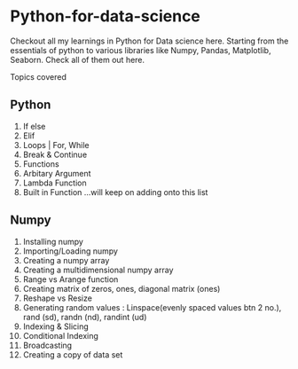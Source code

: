 # Python-for-data-science

Checkout all my learnings in Python for Data science here. Starting from the essentials of python to various libraries like Numpy, Pandas, Matplotlib, Seaborn. Check all of them out here.

Topics covered

## Python

1. If else
2. Elif
3. Loops | For, While
4. Break & Continue
5. Functions
6. Arbitary Argument
7. Lambda Function
8. Built in Function
...will keep on adding onto this list

## Numpy

1. Installing numpy
2. Importing/Loading numpy
3. Creating a numpy array
4. Creating a multidimensional numpy array
5. Range vs Arange function
6. Creating matrix of zeros, ones, diagonal matrix (ones)
7. Reshape vs Resize
8. Generating random values : Linspace(evenly spaced values btn 2 no.), rand (sd), randn (nd), randint (ud)
9. Indexing & Slicing
10. Conditional Indexing
11. Broadcasting
12. Creating a copy of data set



